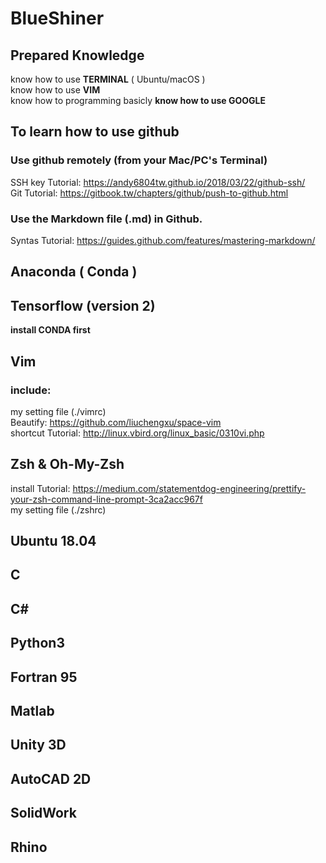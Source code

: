# BlueShiner  


## Prepared Knowledge  

know how to use **TERMINAL** ( Ubuntu/macOS )  
know how to use **VIM**  
know how to programming basicly
**know how to use GOOGLE**  



## To learn how to use github  
### Use github remotely (from your Mac/PC's Terminal)  

SSH key Tutorial: https://andy6804tw.github.io/2018/03/22/github-ssh/  
Git Tutorial: https://gitbook.tw/chapters/github/push-to-github.html  

### Use the Markdown file (.md) in Github.  
Syntas Tutorial: https://guides.github.com/features/mastering-markdown/  



## Anaconda ( Conda )
## Tensorflow (version 2)

**install CONDA first**



## Vim
### include:
my setting file (./vimrc)  
Beautify: https://github.com/liuchengxu/space-vim  
shortcut Tutorial: http://linux.vbird.org/linux_basic/0310vi.php  


## Zsh & Oh-My-Zsh

install Tutorial: https://medium.com/statementdog-engineering/prettify-your-zsh-command-line-prompt-3ca2acc967f  
my setting file (./zshrc)



## Ubuntu 18.04
## C
## C#
## Python3
## Fortran 95
## Matlab
## Unity 3D
## AutoCAD 2D
## SolidWork
## Rhino




